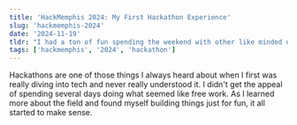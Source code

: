 ```yaml
---
title: 'HackMemphis 2024: My First Hackathon Experience'
slug: 'hackmemphis-2024'
date: '2024-11-19'
tldr: "I had a ton of fun spending the weekend with other like minded devs. We didn't win for our category but we got lots of kudos from other teams. We still believe we have a good idea and are proud that we built out a prototype app in 36 hours. "
tags: ['hackmemphis', '2024', 'hackathon']
---
```


Hackathons are one of those things I always heard about when I first was really diving into tech and never really understood it. I didn't get the appeal of spending several days doing what seemed like free work. As I learned more about the field and found myself building things just for fun, it all started to make sense.

